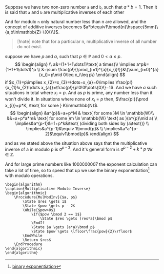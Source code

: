 Suppose we have two non-zero number `a` and `b`, such that $a*b=1$. Then it is said that `a` and `b` are multiplicative inverses of each other

And for modulo `n` only natural number less than n are allowed, and the concept of additive inverses becomes $a*b\equiv1\bmod{n}\hspace{5mm}\{a,b\in\mathbb{Z}-\{0\}\}$.

> [!note] note that for a particular n, multiplicative inverse of all number do not exist.
 
suppose we have $p$ and $a$, such that $p\in\mathbb{P}$ and $0<a\leq p$.
$$
\begin{align} \\
a&=(1+1+1\dots1)\text{ a times}\\
\implies a^p&=(1+1+1\dots1)^p \\
&=\sum \frac{p!}{\prod_{i=1}^{a}{x_{i}!}}&\{\sum_{i=0}^{a}{x_i}=p\mid 0\leq x_i\leq p\}
\end{align}
$$
if $x_{1}=p\implies x_{2}=x_{3}=\dots=x_{a}=0\implies \frac{p!}{x_{1}!x_{2}!\dots x_{a}}=\frac{p!}{p!0!0!\dots{0}!}=1$. And we have $a$ such situations in total where $x_{i}=p$. And as $p$ is prime, any number less than it won't divide it. In situations where none of $x_{i}=p$ then, $\frac{p!}{\prod x_{i}}=p*K, \text{ for some } K\in\mathbb{N}$.
$$
\begin{align}
&a^{p}&=a+p*M & \text{ for some }M \in \mathbb{W}\\
&&=a+p*a*m& \text{ for some }m \in \mathbb{W} \text{ as }(a^{p}\mid a) \\
\implies&a^{p-1}&=1+p*k&\text{ (dividing both sides by }a\text{)} \\
\implies&a^{p-1}&\equiv 1\bmod{p}& \\
\implies&a*a^{p-2}&\equiv1\bmod{p}&
\end{align}
$$

and as we stated above the situation above says that the multiplicative inverse of a in modulo p is $a^{p-2}$. And it's general form is $a^{p-2}+k*p$ $\forall k\in\mathbb{Z}$.

And for large prime numbers like 1000000007 the exponent calculation can take a lot of time, so to speed that up we use the binary exponentiation[^1] with modulo operations.

```pseudo
\begin{algorithm}
\caption{Multiplicative Modulo Inverse}
\begin{algorithmic}
	\Procedure{MulModInv}{$a, p$}
		\State $res \gets 1$
		\State $pow \gets p - 2$
		\While{$pow>0$}
			\If{$pow \bmod 2 == 1$}
				\State $res \gets (res*a)\bmod p$
			\EndIf
			\State $a \gets (a*a)\bmod p$
			\State $pow \gets \lfloor\frac{pow}{2}\rfloor$
		\EndWhile
		\Return $res$
	\EndProcedure
\end{algorithmic}
\end{algorithm} 
```

[^1]: [binary exponentiation](../algorithms/bin-exp.md)